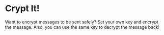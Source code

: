 # Crypt It!
Want to encrypt messages to be sent safely?
Set your own key and encrypt the message. Also, you can use the same key to decrypt the message back! 

